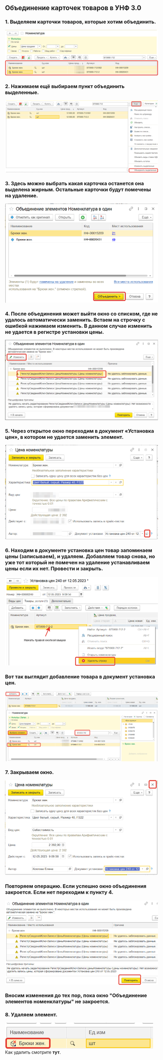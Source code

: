 ## Объединение карточек товаров в УНФ 3.0
### 1. Выделяем карточки товаров, которые хотим объединить.
![](https://github.com/Hi-ITKKT/1C-UNF3/blob/62ed1717f7fd728add19c792fcfcf4213f3b8dcd/%D0%9A%D0%B0%D1%80%D1%82%D0%B8%D0%BD%D0%BA%D0%B8/1.png)
### 2. Нажимаем ещё выбираем пункт объединить выделенные.
![](https://github.com/Hi-ITKKT/1C-UNF3/blob/6faa9517869e15c42e379656e71776616b325550/%D0%9A%D0%B0%D1%80%D1%82%D0%B8%D0%BD%D0%BA%D0%B8/2.png)
### 3. Здесь можно выбрать какая карточка останется она выделена жирным. Остальные карточки будут помечены на удаление.
![](https://github.com/Hi-ITKKT/1C-UNF3/blob/1dece164fca4832d9056b2ff83aff2732dc6bec1/%D0%9A%D0%B0%D1%80%D1%82%D0%B8%D0%BD%D0%BA%D0%B8/3.png)
### 4. После объединения может выйти окно со списком, где не удалось автоматически заменить. Встаем на строчку с ошибкой нажимаем изменить. В данном случае изменить не удается в регистре установки цены.
![](https://github.com/Hi-ITKKT/1C-UNF3/blob/0aa1c0e9cdc06292f7c869620a91e78aa5ac7178/%D0%9A%D0%B0%D1%80%D1%82%D0%B8%D0%BD%D0%BA%D0%B8/4.png)
### 5. Через открытое окно переходим в документ «Установка цен», в котором не удается заменить элемент.
![](https://github.com/Hi-ITKKT/1C-UNF3/blob/2c8ac2a80e0ae12a10ca3848d9223f53a0f39582/%D0%9A%D0%B0%D1%80%D1%82%D0%B8%D0%BD%D0%BA%D0%B8/5.png)
### 6. Находим в документе установка цен товар запоминаем цены (записываем), и удаляем. Добавляем товар снова, но уже тот который не помечен на удаление устанавливаем цены если их нет. Провести и закрыть.
![](https://github.com/Hi-ITKKT/1C-UNF3/blob/2cc7dbe4dc5a79f3c64ef63e4086b18562cb0b23/%D0%9A%D0%B0%D1%80%D1%82%D0%B8%D0%BD%D0%BA%D0%B8/6.png)
### Вот так выглядит добавление товара в документ установка цен.
![](https://github.com/Hi-ITKKT/1C-UNF3/blob/8321e9efcc47dc9d0afddbf70dd73e03520cacf0/%D0%9A%D0%B0%D1%80%D1%82%D0%B8%D0%BD%D0%BA%D0%B8/7.png)
### 7. Закрываем окно.
![](https://github.com/Hi-ITKKT/1C-UNF3/blob/232e97f78a94801f399e45e7cd154b3185da04f5/%D0%9A%D0%B0%D1%80%D1%82%D0%B8%D0%BD%D0%BA%D0%B8/8.png)
### Повторяем операцию. Если успешно окно объединения закроется. Если нет переходим к пункту 4.
![](https://github.com/Hi-ITKKT/1C-UNF3/blob/47f3064c0938f7dcd5d28f99c92b1f315efd474a/%D0%9A%D0%B0%D1%80%D1%82%D0%B8%D0%BD%D0%BA%D0%B8/9.png)
### Вносим изменения до тех пор, пока окно "Объединение элементов номенклатуры" не закроется.
### 8. Удаляем элемент.
![](https://github.com/Hi-ITKKT/1C-UNF3/blob/2a9b3287a08aacb2a1416300b4332ff2402be998/%D0%9A%D0%B0%D1%80%D1%82%D0%B8%D0%BD%D0%BA%D0%B8/10.png)
Как удалить смотрите **тут**.
